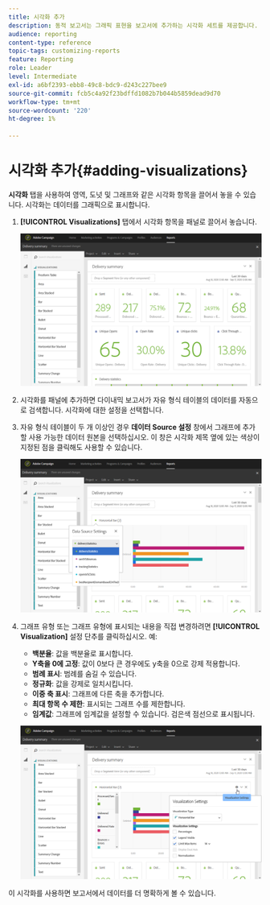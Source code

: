 ```yaml
---
title: 시각화 추가
description: 동적 보고서는 그래픽 표현을 보고서에 추가하는 시각화 세트를 제공합니다.
audience: reporting
content-type: reference
topic-tags: customizing-reports
feature: Reporting
role: Leader
level: Intermediate
exl-id: a6bf2393-ebb8-49c8-bdc9-d243c227bee9
source-git-commit: fcb5c4a92f23bdffd1082b7b044b5859dead9d70
workflow-type: tm+mt
source-wordcount: '220'
ht-degree: 1%

---
```


# 시각화 추가{#adding-visualizations}

**시각화** 탭을 사용하여 영역, 도넛 및 그래프와 같은 시각화 항목을 끌어서 놓을 수 있습니다. 시각화는 데이터를 그래픽으로 표시합니다.

1. **[!UICONTROL Visualizations]** 탭에서 시각화 항목을 패널로 끌어서 놓습니다.

   ![](assets/dynamic_report_visualization_1.png)

1. 시각화를 패널에 추가하면 다이내믹 보고서가 자유 형식 테이블의 데이터를 자동으로 검색합니다. 시각화에 대한 설정을 선택합니다.
1. 자유 형식 테이블이 두 개 이상인 경우 **데이터 Source 설정** 창에서 그래프에 추가할 사용 가능한 데이터 원본을 선택하십시오. 이 창은 시각화 제목 옆에 있는 색상이 지정된 점을 클릭해도 사용할 수 있습니다.

   ![](assets/dynamic_report_visualization_2.png)

1. 그래프 유형 또는 그래프 유형에 표시되는 내용을 직접 변경하려면 **[!UICONTROL Visualization]** 설정 단추를 클릭하십시오. 예:

   * **백분율**: 값을 백분율로 표시합니다.
   * **Y축을 0에 고정**: 값이 0보다 큰 경우에도 y축을 0으로 강제 적용합니다.
   * **범례 표시**: 범례를 숨길 수 있습니다.
   * **정규화**: 값을 강제로 일치시킵니다.
   * **이중 축 표시**: 그래프에 다른 축을 추가합니다.
   * **최대 항목 수 제한**: 표시되는 그래프 수를 제한합니다.
   * **임계값**: 그래프에 임계값을 설정할 수 있습니다. 검은색 점선으로 표시됩니다.

   ![](assets/dynamic_report_visualization_3.png)

이 시각화를 사용하면 보고서에서 데이터를 더 명확하게 볼 수 있습니다.
